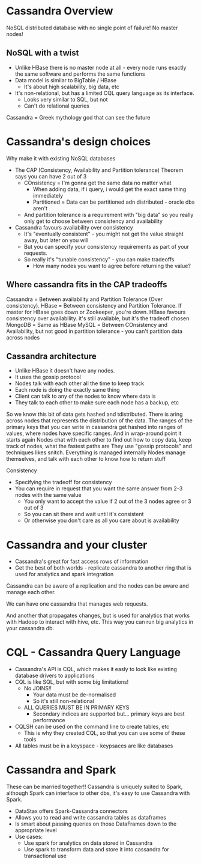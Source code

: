 # Cassandra Overview

NoSQL distributed database with no single point of failure! No master nodes!

## NoSQL with a twist

* Unlike HBase there is no master node at all - every node runs exactly the same software and performs the same functions
* Data model is similar to BigTable / HBase
    - It's about high scalability, big data, etc
* It's non-relational, but has a limited CQL query language as its interface.
    - Looks very similar to SQL, but not
    - Can't do relational queries

Cassandra = Greek mythology god that can see the future

# Cassandra's design choices

Why make it with existing NoSQL databases

* The CAP (Consistency, Availability and Partition tolerance) Theorem says you can have 2 out of 3
    - COnsistency = I'm gonna get the same data no matter what
        + When adding data, if i query, i would get the exact same thing immediately
        + Partitioned = Data can be partitioned adn distributed - oracle dbs aren't 
    - And partition tolerance is a requirement with "big data" so you really only get to choose between consistency and availability
* Cassandra favours availability over consistency
    - It's "eventually consistent" - you might not get the value straight away, but later on you will
    - But you can specify your consistency requirements as part of your requests.
    - So really it's "tunable consistency" - you can make tradeoffs
        + How many nodes you want to agree before returning the value?

## Where cassandra fits in the CAP tradeoffs

Cassandra = Between availability and Partition Tolerance (Over consistency).
HBase = Between consistency and Partition Tolerance. If master for HBase goes down or Zookeeper, you're down. HBase favours consistency over availability. it's still available, but it's the tradeoff chosen
MongoDB = Same as HBase
MySQL = Between COnsistency and Availability, but not good in partition tolerance - you can't partition data across nodes

## Cassandra architecture

* Unlike HBase it doesn't have any nodes.
* It uses the gossip protocol
* Nodes talk with each other all the time to keep track 
* Each node is doing the exactly same thing
* Client can talk to any of the nodes to know where data is
* They talk to each other to make sure each node has a backup, etc

So we know this bit of data gets hashed and tdistributed. There is aring across nodes that represents the distribution of the data.
The ranges of the primary keys that you can write in cassandra get hashed into ranges of values, where nodes have specific ranges. 
And in wrap-around point it starts again
Nodes chat with each other to find out how to copy data, keep track of nodes, what the fastest paths are
They use "gossip protocols" and techniques likes snitch.
Everything is managed internally
Nodes manage themselves, and talk with each other to know how to return stuff

Consistency

* Specifying the tradeoff for consistency
* You can require in request that you want the same answer from 2-3 nodes with the same value
    - You only want to accept the value if 2 out of the 3 nodes agree or 3 out of 3
    - So you can sit there and wait until it's consistent
    - Or otherwise you don't care as all you care about is availability


# Cassandra and your cluster

* Cassandra's great for fast access rows of information 
* Get the best of both worlds - replicate cassandra to another ring that is used for analytics and spark integration 

Cassandra can be aware of a replication and the nodes can be aware and manage each other.

We can have one cassandra that manages web requests.

And another that propagates changes, but is used for analytics that works with Hadoop to interact with hive, etc. This way you can run big analytics in your cassandra db.

# CQL - Cassandra Query Language

* Cassandra's API is CQL, which makes it easly to look like existing database drivers to applications
* CQL is like SQL, but with some big limitations!
    - No JOINS!!
        + Your data must be de-normalised
        + So it's still non-relational
    - ALL QUERIES MUST BE IN PRIMARY KEYS
        + Secondary indices are supported but... primary keys are best performance
* CQLSH can be used on the command line to create tables, etc 
    - This is why they created CQL, so that you can use some of these tools
* All tables must be in a keyspace - keypsaces are like databases

# Cassandra and Spark

These can be married together!! Cassandra is uniquely suited to Spark, although Spark can interface to other dbs, it's easy to use Cassandra with Spark.

* DataStax offers Spark-Cassandra connectors
* Allows you to read and write cassandra tables as dataframes
* Is smart about passing queries on those DataFrames down to the appropriate level
* Use cases:   
    - Use spark for analytics on data stored in Cassandra
    - Use spark to transform data and store it into cassandra for transactional use










